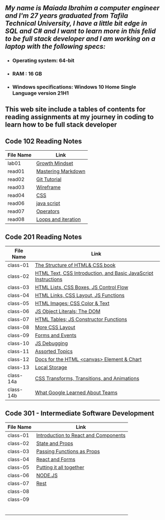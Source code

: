 ##  *My name is Maiada Ibrahim a computer engineer and I'm 27 years graduated from Tafila Technical University, I have a little bit edge in SQL and C# and I want to learn more in this felid to be full stack developer and I am working on a laptop with the following specs:*

* ### Operating system: 64-bit

* ### RAM : 16 GB

* ### Windows specifications: Windows 10 Home Single Language version 21H1 


## This web site include a tables of contents for reading assignments at  my journey in coding to learn how to be full stack developer



## Code 102 Reading Notes

|File Name|Link                                       |        
|------------------  | -------------------------------|
|lab01|[Growth Mindset](https://maiada-ibrahim.github.io/reading-notes/102/lab01)|
|read01  |[Mastering Markdown ](https://maiada-ibrahim.github.io/reading-notes/102/read01)| 
|read02|[Git Tutorial](https://maiada-ibrahim.github.io/reading-notes/102/read02)|
|read03|[Wireframe](https://maiada-ibrahim.github.io/reading-notes/102/read03)|
|read04|[CSS](https://maiada-ibrahim.github.io/reading-notes/102/read04)|
|read06|[java script](https://maiada-ibrahim.github.io/reading-notes/102/read06)|
|read07|[Operators](https://maiada-ibrahim.github.io/reading-notes/102/read07)|
|read08|[Loops and iteration](https://maiada-ibrahim.github.io/reading-notes/102/read08)|




## Code 201 Reading Notes

|File Name|Link                                       |        
|------------------  | -------------------------------|
|class-01|[The Structure of HTML& CSS book](https://maiada-ibrahim.github.io/reading-notes/201/class-01)|
|class-02|[ HTML Text, CSS Introduction, and Basic JavaScript Instructions](https://maiada-ibrahim.github.io/reading-notes/201/class-02)|
|class-03|[HTML Lists, CSS Boxes, JS Control Flow](https://maiada-ibrahim.github.io/reading-notes/201/class-03)                                |
|class-04|[HTML Links, CSS Layout, JS Functions](https://maiada-ibrahim.github.io/reading-notes/201/class-04)                                |
|class-05|[HTML Images; CSS Color & Text](https://maiada-ibrahim.github.io/reading-notes/201/class-05)                                |
|class-06|[JS Object Literals; The DOM](https://maiada-ibrahim.github.io/reading-notes/201/class-06)                                |
|class-07|[HTML Tables; JS Constructor Functions](https://maiada-ibrahim.github.io/reading-notes/201/class-07)                                |
|class-08|[More CSS Layout](https://maiada-ibrahim.github.io/reading-notes/201/class-08)                                |
|class-09|[Forms and Events](https://maiada-ibrahim.github.io/reading-notes/201/class-09)                                |
|class-10|[JS Debugging](https://maiada-ibrahim.github.io/reading-notes/201/class-010)                                |
|class-11|[Assorted Topics](https://maiada-ibrahim.github.io/reading-notes/201/class-011)                                |
|class-12|[Docs for the HTML \<canvas> Element & Chart](https://maiada-ibrahim.github.io/reading-notes/201/class-012)                                |
|class-13|[Local Storage](https://maiada-ibrahim.github.io/reading-notes/201/class-13)                                |
|class-14a|[CSS Transforms, Transitions, and Animations](https://maiada-ibrahim.github.io/reading-notes/201/class-14a)                                |
|class-14b|[What Google Learned About Teams](https://maiada-ibrahim.github.io/reading-notes/201/class-14b) 










## Code 301 - Intermediate Software Development

|File Name           |Link                                       |        
|------------------  | -------------------------------           |
|class-01|[Introduction to React and Components](https://maiada-ibrahim.github.io/reading-notes/301/class-01)|
|class-02|[ State and Props](https://maiada-ibrahim.github.io/reading-notes/301/class-02)                                |
|class-03|[Passing Functions as Props](https://maiada-ibrahim.github.io/reading-notes/301/class-03)|
|class-04|[React and Forms](https://maiada-ibrahim.github.io/reading-notes/301/class-04)|
|class-05|[Putting it all together](https://maiada-ibrahim.github.io/reading-notes/301/class-05)|
|class-06|[NODE.JS](https://maiada-ibrahim.github.io/reading-notes/301/class-06)|
|class-07|[Rest](https://maiada-ibrahim.github.io/reading-notes/301/class-07)|
|class-08||
|class-09||
|                    |                                |
|                    |                                |
|                    |                                |
|                    |                                |
|                    |                                |
|                    |                                |